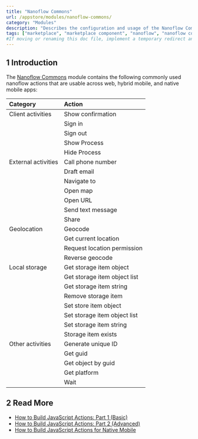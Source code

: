 ```yaml
---
title: "Nanoflow Commons"
url: /appstore/modules/nanoflow-commons/
category: "Modules"
description: "Describes the configuration and usage of the Nanoflow Commons module, which is available in the Mendix Marketplace."
tags: ["marketplace", "marketplace component", "nanoflow", "nanoflow commons", "platform support"]
#If moving or renaming this doc file, implement a temporary redirect and let the respective team know they should update the URL in the product. See Mapping to Products for more details. 
---
```


## 1 Introduction

The [Nanoflow Commons](https://marketplace.mendix.com/link/component/109515/) module contains the following commonly used nanoflow actions that are usable across web, hybrid mobile, and native mobile apps:

| Category            | Action                       |
| :------------------ | :--------------------------- |
| Client activities   | Show confirmation            |
|                     | Sign in                      |
|                     | Sign out                     |
|                     | Show Process                 |
|                     | Hide Process                 |
| External activities | Call phone number            |
|                     | Draft email                  |
|                     | Navigate to                  |
|                     | Open map                     |
|                     | Open URL                     |
|                     | Send text message            |
|                     | Share                        |
| Geolocation         | Geocode                      |
|                     | Get current location         |
|                     | Request location permission  |
|                     | Reverse geocode              |
| Local storage       | Get storage item object      |
|                     | Get storage item object list |
|                     | Get storage item string      |
|                     | Remove storage item          |
|                     | Set store item object        |
|                     | Set storage item object list |
|                     | Set storage item string      |
|                     | Storage item exists          |
| Other activities    | Generate unique ID           |
|                     | Get guid                     |
|                     | Get object by guid           |
|                     | Get platform                 |
|                     | Wait                         |

## 2 Read More

* [How to Build JavaScript Actions: Part 1 (Basic)](/howto/extensibility/write-javascript-actions)
* [How to Build JavaScript Actions: Part 2 (Advanced)](/howto/extensibility/write-javascript-github)
* [How to Build JavaScript Actions for Native Mobile](/howto/extensibility/create-native-javascript-action)
